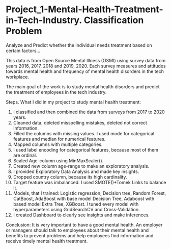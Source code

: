 # Project_1-Mental-Health-Treatment-in-Tech-Industry. Classification Problem
Analyze and Predict whether the individual needs treatment based on certain factors...

This data is from Open Source Mental Illness (OSMI) using survey data from years 2016, 2017, 2018 and 2019, 2020. Each survey measures and attitudes towards mental health and frequency of mental health disorders in the tech workplace.

The main goal of the work is to study mental health disorders and predict the treatment of employees in the tech industry.

Steps.
What I did in my project to study mental health treatment:
1. I classified and then combined the data from surveys from 2017 to 2020 years. 
2. Cleaned data, deleted misspelling mistakes, deleted not correct information.
3. Filled the columns with missing values. I used mode for categorical features and median for numerical features.
4. Mapped columns with multiple categories.
5. I used label encoding for categorical features, because most of them are ordinal.
6. Scaled Age-column using  MinMaxScaler().
7. Created new column age-range to make an exploratory analysis.
8. I provided Exploratory Data Analysis and made key insights.
9. Dropped country column, because its high cardinality.
10. Target feature was imbalanced. I used SMOTE()+Tomek Links to balance it.
11. Models, that I trained: Logistic regression, Decision tree, Random Forest, CatBoost, AdaBoost with base model Decision Tree, Adaboost with based model Extra Tree, XGBoost. I tuned every model with hyperparameters using GridSearchCV and Cross-Validation.
12. I created Dashboard to clearly see insights and make inferences.


 
 Conclusion:
 It is very important to have a good mental health. An employer or managers should talk to employees about their mental health and benefits to prevent problems and help employees find information and receive timely mental health treatment. 
